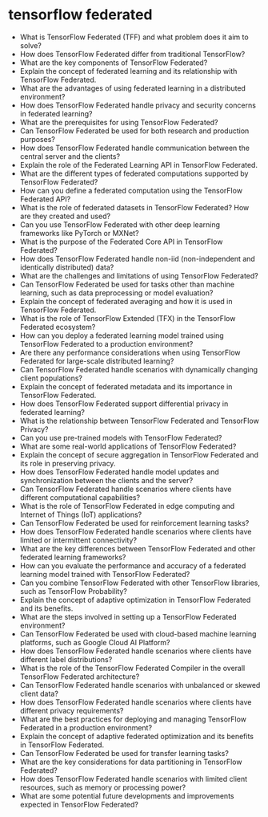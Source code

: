 # tensorflow federated

- What is TensorFlow Federated (TFF) and what problem does it aim to solve?
- How does TensorFlow Federated differ from traditional TensorFlow?
- What are the key components of TensorFlow Federated?
- Explain the concept of federated learning and its relationship with TensorFlow Federated.
- What are the advantages of using federated learning in a distributed environment?
- How does TensorFlow Federated handle privacy and security concerns in federated learning?
- What are the prerequisites for using TensorFlow Federated?
- Can TensorFlow Federated be used for both research and production purposes?
- How does TensorFlow Federated handle communication between the central server and the clients?
- Explain the role of the Federated Learning API in TensorFlow Federated.
- What are the different types of federated computations supported by TensorFlow Federated?
- How can you define a federated computation using the TensorFlow Federated API?
- What is the role of federated datasets in TensorFlow Federated? How are they created and used?
- Can you use TensorFlow Federated with other deep learning frameworks like PyTorch or MXNet?
- What is the purpose of the Federated Core API in TensorFlow Federated?
- How does TensorFlow Federated handle non-iid (non-independent and identically distributed) data?
- What are the challenges and limitations of using TensorFlow Federated?
- Can TensorFlow Federated be used for tasks other than machine learning, such as data preprocessing or model evaluation?
- Explain the concept of federated averaging and how it is used in TensorFlow Federated.
- What is the role of TensorFlow Extended (TFX) in the TensorFlow Federated ecosystem?
- How can you deploy a federated learning model trained using TensorFlow Federated to a production environment?
- Are there any performance considerations when using TensorFlow Federated for large-scale distributed learning?
- Can TensorFlow Federated handle scenarios with dynamically changing client populations?
- Explain the concept of federated metadata and its importance in TensorFlow Federated.
- How does TensorFlow Federated support differential privacy in federated learning?
- What is the relationship between TensorFlow Federated and TensorFlow Privacy?
- Can you use pre-trained models with TensorFlow Federated?
- What are some real-world applications of TensorFlow Federated?
- Explain the concept of secure aggregation in TensorFlow Federated and its role in preserving privacy.
- How does TensorFlow Federated handle model updates and synchronization between the clients and the server?
- Can TensorFlow Federated handle scenarios where clients have different computational capabilities?
- What is the role of TensorFlow Federated in edge computing and Internet of Things (IoT) applications?
- Can TensorFlow Federated be used for reinforcement learning tasks?
- How does TensorFlow Federated handle scenarios where clients have limited or intermittent connectivity?
- What are the key differences between TensorFlow Federated and other federated learning frameworks?
- How can you evaluate the performance and accuracy of a federated learning model trained with TensorFlow Federated?
- Can you combine TensorFlow Federated with other TensorFlow libraries, such as TensorFlow Probability?
- Explain the concept of adaptive optimization in TensorFlow Federated and its benefits.
- What are the steps involved in setting up a TensorFlow Federated environment?
- Can TensorFlow Federated be used with cloud-based machine learning platforms, such as Google Cloud AI Platform?
- How does TensorFlow Federated handle scenarios where clients have different label distributions?
- What is the role of the TensorFlow Federated Compiler in the overall TensorFlow Federated architecture?
- Can TensorFlow Federated handle scenarios with unbalanced or skewed client data?
- How does TensorFlow Federated handle scenarios where clients have different privacy requirements?
- What are the best practices for deploying and managing TensorFlow Federated in a production environment?
- Explain the concept of adaptive federated optimization and its benefits in TensorFlow Federated.
- Can TensorFlow Federated be used for transfer learning tasks?
- What are the key considerations for data partitioning in TensorFlow Federated?
- How does TensorFlow Federated handle scenarios with limited client resources, such as memory or processing power?
- What are some potential future developments and improvements expected in TensorFlow Federated?